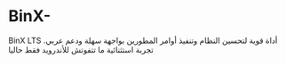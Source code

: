 # BinX-
BinX LTS أداة قوية لتحسين النظام وتنفيذ أوامر المطورين بواجهة سهلة ودعم عربي. تجربة استثنائية ما تتفوتش
للأندرويد فقط حاليا
